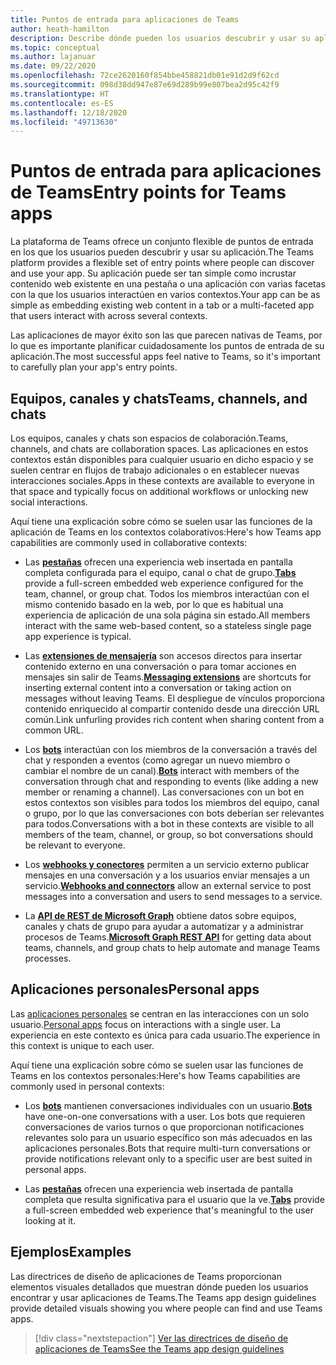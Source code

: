 ```yaml
---
title: Puntos de entrada para aplicaciones de Teams
author: heath-hamilton
description: Describe dónde pueden los usuarios descubrir y usar su aplicación en Teams.
ms.topic: conceptual
ms.author: lajanuar
ms.date: 09/22/2020
ms.openlocfilehash: 72ce2620160f854bbe458821db01e91d2d9f62cd
ms.sourcegitcommit: 098d38dd947e87e69d289b99e807bea2d95c42f9
ms.translationtype: HT
ms.contentlocale: es-ES
ms.lasthandoff: 12/18/2020
ms.locfileid: "49713630"
---
```

# <a name="entry-points-for-teams-apps"></a><span data-ttu-id="c97ba-103">Puntos de entrada para aplicaciones de Teams</span><span class="sxs-lookup"><span data-stu-id="c97ba-103">Entry points for Teams apps</span></span>

<span data-ttu-id="c97ba-104">La plataforma de Teams ofrece un conjunto flexible de puntos de entrada en los que los usuarios pueden descubrir y usar su aplicación.</span><span class="sxs-lookup"><span data-stu-id="c97ba-104">The Teams platform provides a flexible set of entry points where people can discover and use your app.</span></span> <span data-ttu-id="c97ba-105">Su aplicación puede ser tan simple como incrustar contenido web existente en una pestaña o una aplicación con varias facetas con la que los usuarios interactúen en varios contextos.</span><span class="sxs-lookup"><span data-stu-id="c97ba-105">Your app can be as simple as embedding existing web content in a tab or a multi-faceted app that users interact with across several contexts.</span></span>

<span data-ttu-id="c97ba-106">Las aplicaciones de mayor éxito son las que parecen nativas de Teams, por lo que es importante planificar cuidadosamente los puntos de entrada de su aplicación.</span><span class="sxs-lookup"><span data-stu-id="c97ba-106">The most successful apps feel native to Teams, so it's important to carefully plan your app's entry points.</span></span>

## <a name="teams-channels-and-chats"></a><span data-ttu-id="c97ba-107">Equipos, canales y chats</span><span class="sxs-lookup"><span data-stu-id="c97ba-107">Teams, channels, and chats</span></span>

<span data-ttu-id="c97ba-108">Los equipos, canales y chats son espacios de colaboración.</span><span class="sxs-lookup"><span data-stu-id="c97ba-108">Teams, channels, and chats are collaboration spaces.</span></span> <span data-ttu-id="c97ba-109">Las aplicaciones en estos contextos están disponibles para cualquier usuario en dicho espacio y se suelen centrar en flujos de trabajo adicionales o en establecer nuevas interacciones sociales.</span><span class="sxs-lookup"><span data-stu-id="c97ba-109">Apps in these contexts are available to everyone in that space and typically focus on additional workflows or unlocking new social interactions.</span></span>

<span data-ttu-id="c97ba-110">Aquí tiene una explicación sobre cómo se suelen usar las funciones de la aplicación de Teams en los contextos colaborativos:</span><span class="sxs-lookup"><span data-stu-id="c97ba-110">Here's how Teams app capabilities are commonly used in collaborative contexts:</span></span>

* <span data-ttu-id="c97ba-111">Las [**pestañas**](~/tabs/what-are-tabs.md) ofrecen una experiencia web insertada en pantalla completa configurada para el equipo, canal o chat de grupo.</span><span class="sxs-lookup"><span data-stu-id="c97ba-111">[**Tabs**](~/tabs/what-are-tabs.md) provide a full-screen embedded web experience configured for the team, channel, or group chat.</span></span> <span data-ttu-id="c97ba-112">Todos los miembros interactúan con el mismo contenido basado en la web, por lo que es habitual una experiencia de aplicación de una sola página sin estado.</span><span class="sxs-lookup"><span data-stu-id="c97ba-112">All members interact with the same web-based content, so a stateless single page app experience is typical.</span></span>

* <span data-ttu-id="c97ba-113">Las [**extensiones de mensajería**](~/messaging-extensions/what-are-messaging-extensions.md) son accesos directos para insertar contenido externo en una conversación o para tomar acciones en mensajes sin salir de Teams.</span><span class="sxs-lookup"><span data-stu-id="c97ba-113">[**Messaging extensions**](~/messaging-extensions/what-are-messaging-extensions.md) are shortcuts for inserting external content into a conversation or taking action on messages without leaving Teams.</span></span> <span data-ttu-id="c97ba-114">El despliegue de vínculos proporciona contenido enriquecido al compartir contenido desde una dirección URL común.</span><span class="sxs-lookup"><span data-stu-id="c97ba-114">Link unfurling provides rich content when sharing content from a common URL.</span></span>

* <span data-ttu-id="c97ba-115">Los [**bots**](~/bots/what-are-bots.md) interactúan con los miembros de la conversación a través del chat y responden a eventos (como agregar un nuevo miembro o cambiar el nombre de un canal).</span><span class="sxs-lookup"><span data-stu-id="c97ba-115">[**Bots**](~/bots/what-are-bots.md) interact with members of the conversation through chat and responding to events (like adding a new member or renaming a channel).</span></span> <span data-ttu-id="c97ba-116">Las conversaciones con un bot en estos contextos son visibles para todos los miembros del equipo, canal o grupo, por lo que las conversaciones con bots deberían ser relevantes para todos.</span><span class="sxs-lookup"><span data-stu-id="c97ba-116">Conversations with a bot in these contexts are visible to all members of the team, channel, or group, so bot conversations should be relevant to everyone.</span></span>

* <span data-ttu-id="c97ba-117">Los [**webhooks y conectores**](~/webhooks-and-connectors/what-are-webhooks-and-connectors.md) permiten a un servicio externo publicar mensajes en una conversación y a los usuarios enviar mensajes a un servicio.</span><span class="sxs-lookup"><span data-stu-id="c97ba-117">[**Webhooks and connectors**](~/webhooks-and-connectors/what-are-webhooks-and-connectors.md) allow an external service to post messages into a conversation and users to send messages to a service.</span></span>

* <span data-ttu-id="c97ba-118">La [**API de REST de Microsoft Graph**](https://docs.microsoft.com/graph/teams-concept-overview) obtiene datos sobre equipos, canales y chats de grupo para ayudar a automatizar y a administrar procesos de Teams.</span><span class="sxs-lookup"><span data-stu-id="c97ba-118">[**Microsoft Graph REST API**](https://docs.microsoft.com/graph/teams-concept-overview) for getting data about teams, channels, and group chats to help automate and manage Teams processes.</span></span>

## <a name="personal-apps"></a><span data-ttu-id="c97ba-119">Aplicaciones personales</span><span class="sxs-lookup"><span data-stu-id="c97ba-119">Personal apps</span></span>

<span data-ttu-id="c97ba-120">Las [aplicaciones personales](~/concepts/design/personal-apps.md) se centran en las interacciones con un solo usuario.</span><span class="sxs-lookup"><span data-stu-id="c97ba-120">[Personal apps](~/concepts/design/personal-apps.md) focus on interactions with a single user.</span></span> <span data-ttu-id="c97ba-121">La experiencia en este contexto es única para cada usuario.</span><span class="sxs-lookup"><span data-stu-id="c97ba-121">The experience in this context is unique to each user.</span></span>

<span data-ttu-id="c97ba-122">Aquí tiene una explicación sobre cómo se suelen usar las funciones de Teams en los contextos personales:</span><span class="sxs-lookup"><span data-stu-id="c97ba-122">Here's how Teams capabilities are commonly used in personal contexts:</span></span>

* <span data-ttu-id="c97ba-123">Los [**bots**](~/bots/what-are-bots.md) mantienen conversaciones individuales con un usuario.</span><span class="sxs-lookup"><span data-stu-id="c97ba-123">[**Bots**](~/bots/what-are-bots.md) have one-on-one conversations with a user.</span></span> <span data-ttu-id="c97ba-124">Los bots que requieren conversaciones de varios turnos o que proporcionan notificaciones relevantes solo para un usuario específico son más adecuados en las aplicaciones personales.</span><span class="sxs-lookup"><span data-stu-id="c97ba-124">Bots that require multi-turn conversations or provide notifications relevant only to a specific user are best suited in personal apps.</span></span>

* <span data-ttu-id="c97ba-125">Las [**pestañas**](~/tabs/what-are-tabs.md) ofrecen una experiencia web insertada de pantalla completa que resulta significativa para el usuario que la ve.</span><span class="sxs-lookup"><span data-stu-id="c97ba-125">[**Tabs**](~/tabs/what-are-tabs.md) provide a full-screen embedded web experience that's meaningful to the user looking at it.</span></span>

## <a name="examples"></a><span data-ttu-id="c97ba-126">Ejemplos</span><span class="sxs-lookup"><span data-stu-id="c97ba-126">Examples</span></span>

<span data-ttu-id="c97ba-127">Las directrices de diseño de aplicaciones de Teams proporcionan elementos visuales detallados que muestran dónde pueden los usuarios encontrar y usar aplicaciones de Teams.</span><span class="sxs-lookup"><span data-stu-id="c97ba-127">The Teams app design guidelines provide detailed visuals showing you where people can find and use Teams apps.</span></span>

> [!div class="nextstepaction"]
> [<span data-ttu-id="c97ba-128">Ver las directrices de diseño de aplicaciones de Teams</span><span class="sxs-lookup"><span data-stu-id="c97ba-128">See the Teams app design guidelines</span></span>](../concepts/design/design-teams-app-overview.md)
